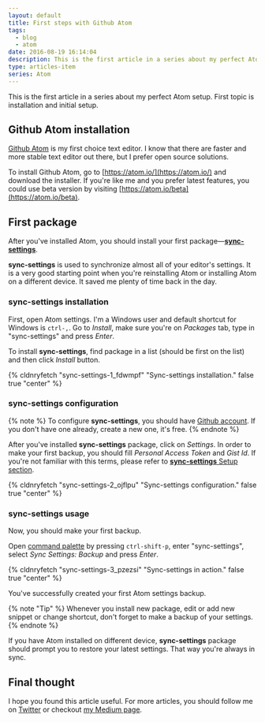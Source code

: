 ```yaml
---
layout: default
title: First steps with Github Atom
tags:
  - blog
  - atom
date: 2016-08-19 16:14:04
description: This is the first article in a series about my perfect Atom setup. First topic is installation and initial setup.
type: articles-item
series: Atom
---
```


This is the first article in a series about my perfect Atom setup. First topic is installation and initial setup.

<!-- more -->

## Github Atom installation

[Github Atom](https://atom.io/) is my first choice text editor. I know that there are faster and more stable text editor out there, but I prefer open source solutions.

To install Github Atom, go to [https://atom.io/](https://atom.io/) and download the installer. If you're like me and you prefer latest features, you could use beta version by visiting [https://atom.io/beta](https://atom.io/beta).

## First package

After you've installed Atom, you should install your first package—**[sync-settings](https://atom.io/packages/sync-settings)**.

**sync-settings** is used to synchronize almost all of your editor's settings. It is a very good starting point when you're reinstalling Atom or installing Atom on a different device. It saved me plenty of time back in the day.

### sync-settings installation

First, open Atom settings. I'm a Windows user and default shortcut for Windows is `ctrl-,`. Go to _Install_, make sure you're on _Packages_ tab, type in "sync-settings" and press _Enter_.

To install **sync-settings**, find package in a list (should be first on the list) and then click _Install_ button.

{% cldnryfetch "sync-settings-1_fdwmpf" "Sync-settings installation." false true "center" %}

### sync-settings configuration

{% note %}
To configure **sync-settings**, you should have [Github account](https://github.com/). If you don't have one already, create a new one, it's free.
{% endnote %}

After you've installed **sync-settings** package, click on _Settings_. In order to make your first backup, you should fill _Personal Access Token_ and _Gist Id_. If you're not familiar with this terms, please refer to [**sync-settings** Setup section](https://atom.io/packages/sync-settings).

{% cldnryfetch "sync-settings-2_ojflpu" "Sync-settings configuration." false true "center" %}

### sync-settings usage

Now, you should make your first backup.

Open [command palette](https://atom.io/packages/command-palette) by pressing `ctrl-shift-p`, enter "sync-settings", select _Sync Settings: Backup_ and press _Enter_.

{% cldnryfetch "sync-settings-3_pzezsi" "Sync-settings in action." false true "center" %}

You've successfully created your first Atom settings backup.

{% note "Tip" %}
Whenever you install new package, edit or add new snippet or change shortcut, don't forget to make a backup of your settings.
{% endnote %}

If you have Atom installed on different device, **sync-settings** package should prompt you to restore your latest settings. That way you're always in sync.

## Final thought

I hope you found this article useful. For more articles, you should follow me on [Twitter](https://twitter.com/malimirkeccita) or checkout [my Medium page](https://medium.com/@malimirkeccita).
